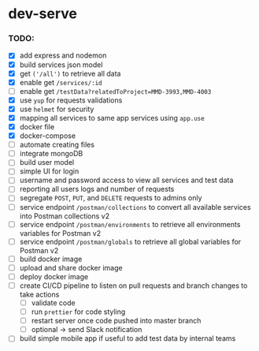# dev-serve

### TODO:

- [x] add express and nodemon
- [x] build services json model
- [x] get `('/all')` to retrieve all data
- [x] enable get `/services/:id`
- [ ] enable get `/testData?relatedToProject=MMD-3993,MMD-4003`
- [x] use `yup` for requests validations
- [x] use `helmet` for security
- [x] mapping all services to same app services using `app.use`
- [x] docker file
- [x] docker-compose
- [ ] automate creating files
- [ ] integrate mongoDB
- [ ] build user model
- [ ] simple UI for login
- [ ] username and password access to view all services and test data
- [ ] reporting all users logs and number of requests
- [ ] segregate `POST`, `PUT`, and `DELETE` requests to admins only
- [ ] service endpoint `/postman/collections` to convert all available services into Postman collections v2
- [ ] service endpoint `/postman/environments` to retrieve all environments variables for Postman v2
- [ ] service endpoint `/postman/globals` to retrieve all global variables for Postman v2
- [ ] build docker image
- [ ] upload and share docker image
- [ ] deploy docker image
- [ ] create CI/CD pipeline to listen on pull requests and branch changes to take actions
  - [ ] validate code
  - [ ] run `prettier` for code styling
  - [ ] restart server once code pushed into master branch
  - [ ] optional -> send Slack notification
- [ ] build simple mobile app if useful to add test data by internal teams
